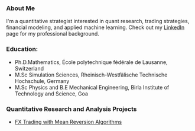 ### About Me

I'm a quantitative strategist interested in quant research, trading strategies, financial modeling, and applied machine learning. Check out my [LinkedIn](https://linkedin.com/in/sganesh21) page for my professional background.

### Education:
- Ph.D.Mathematics, École polytechnique fédérale de Lausanne, Switzerland
- M.Sc Simulation Sciences, Rheinisch-Westfälische Technische Hochschule, Germany
- M.Sc Physics and B.E Mechanical Engineering, Birla Institute of Technology and Science, Goa

### Quantitative Research and Analysis Projects
- [FX Trading with Mean Reversion Algorithms](./projects/project1_fx_mean_rev.md)
